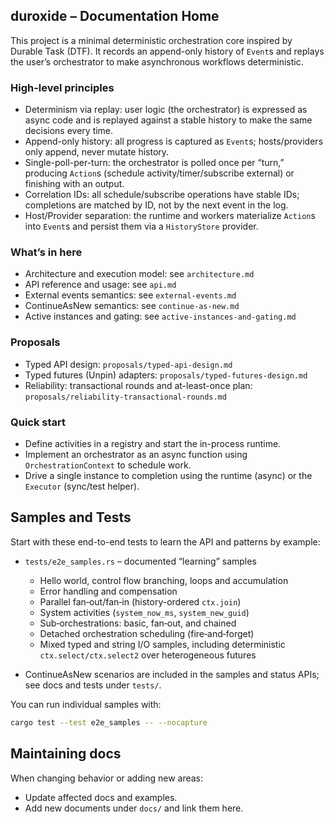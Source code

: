 ## duroxide – Documentation Home

This project is a minimal deterministic orchestration core inspired by Durable Task (DTF). It records an append-only history of `Event`s and replays the user’s orchestrator to make asynchronous workflows deterministic.

### High-level principles

- Determinism via replay: user logic (the orchestrator) is expressed as async code and is replayed against a stable history to make the same decisions every time.
- Append-only history: all progress is captured as `Event`s; hosts/providers only append, never mutate history.
- Single-poll-per-turn: the orchestrator is polled once per “turn,” producing `Action`s (schedule activity/timer/subscribe external) or finishing with an output.
- Correlation IDs: all schedule/subscribe operations have stable IDs; completions are matched by ID, not by the next event in the log.
- Host/Provider separation: the runtime and workers materialize `Action`s into `Event`s and persist them via a `HistoryStore` provider.

### What’s in here

- Architecture and execution model: see `architecture.md`
- API reference and usage: see `api.md`
- External events semantics: see `external-events.md`
- ContinueAsNew semantics: see `continue-as-new.md`
- Active instances and gating: see `active-instances-and-gating.md`

### Proposals

- Typed API design: `proposals/typed-api-design.md`
- Typed futures (Unpin) adapters: `proposals/typed-futures-design.md`
- Reliability: transactional rounds and at-least-once plan: `proposals/reliability-transactional-rounds.md`

### Quick start

- Define activities in a registry and start the in-process runtime.
- Implement an orchestrator as an async function using `OrchestrationContext` to schedule work.
- Drive a single instance to completion using the runtime (async) or the `Executor` (sync/test helper).


## Samples and Tests

Start with these end-to-end tests to learn the API and patterns by example:

- `tests/e2e_samples.rs` – documented “learning” samples
  - Hello world, control flow branching, loops and accumulation
  - Error handling and compensation
  - Parallel fan‑out/fan‑in (history-ordered `ctx.join`)
  - System activities (`system_now_ms`, `system_new_guid`)
  - Sub‑orchestrations: basic, fan‑out, and chained
  - Detached orchestration scheduling (fire‑and‑forget)
  - Mixed typed and string I/O samples, including deterministic `ctx.select/ctx.select2` over heterogeneous futures

- ContinueAsNew scenarios are included in the samples and status APIs; see docs and tests under `tests/`.

You can run individual samples with:

```bash
cargo test --test e2e_samples -- --nocapture
```


## Maintaining docs

When changing behavior or adding new areas:
- Update affected docs and examples.
- Add new documents under `docs/` and link them here.


